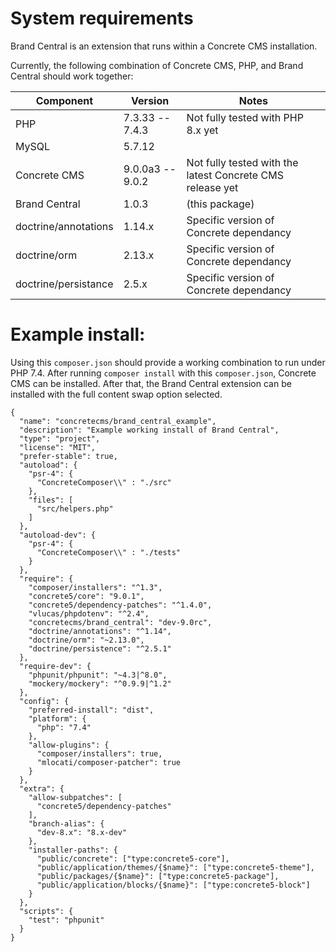 # System requirements

Brand Central is an extension that runs within a Concrete CMS installation. 

Currently, the following combination of Concrete CMS, PHP, and Brand Central should work together:

| Component            | Version          | Notes                                                     |
|----------------------|------------------|-----------------------------------------------------------|
| PHP                  | 7.3.33 -- 7.4.3  | Not fully tested with PHP 8.x yet                         |
| MySQL                | 5.7.12           |                                                           |
| Concrete CMS         | 9.0.0a3 -- 9.0.2 | Not fully tested with the latest Concrete CMS release yet |
| Brand Central        | 1.0.3            | (this package)                                            |
| doctrine/annotations | 1.14.x           | Specific version of Concrete dependancy                   |
| doctrine/orm         | 2.13.x           | Specific version of Concrete dependancy                   |
| doctrine/persistance | 2.5.x            | Specific version of Concrete dependancy                   |


# Example install:

Using this `composer.json` should provide a working combination to run
under PHP 7.4. After running `composer install` with this
`composer.json`, Concrete CMS can be installed. After that, the Brand
Central extension can be installed with the full content swap option
selected.

```
{
  "name": "concretecms/brand_central_example",
  "description": "Example working install of Brand Central",
  "type": "project",
  "license": "MIT",
  "prefer-stable": true,
  "autoload": {
    "psr-4": {
      "ConcreteComposer\\" : "./src"
    },
    "files": [
      "src/helpers.php"
    ]
  },
  "autoload-dev": {
    "psr-4": {
      "ConcreteComposer\\" : "./tests"
    }
  },
  "require": {
    "composer/installers": "^1.3",
    "concrete5/core": "9.0.1",
    "concrete5/dependency-patches": "^1.4.0",
    "vlucas/phpdotenv": "^2.4",
    "concretecms/brand_central": "dev-9.0rc",
    "doctrine/annotations": "^1.14",
    "doctrine/orm": "~2.13.0",
    "doctrine/persistence": "^2.5.1"
  },
  "require-dev": {
    "phpunit/phpunit": "~4.3|^8.0",
    "mockery/mockery": "^0.9.9|^1.2"
  },
  "config": {
    "preferred-install": "dist",
    "platform": {
      "php": "7.4"
    },
    "allow-plugins": {
      "composer/installers": true,
      "mlocati/composer-patcher": true
    }
  },
  "extra": {
    "allow-subpatches": [
      "concrete5/dependency-patches"
    ],
    "branch-alias": {
      "dev-8.x": "8.x-dev"
    },
    "installer-paths": {
      "public/concrete": ["type:concrete5-core"],
      "public/application/themes/{$name}": ["type:concrete5-theme"],
      "public/packages/{$name}": ["type:concrete5-package"],
      "public/application/blocks/{$name}": ["type:concrete5-block"]
    }
  },
  "scripts": {
    "test": "phpunit"
  }
}
```
